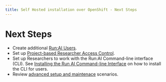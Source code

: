 ```yaml
---
title: Self Hosted installation over OpenShift - Next Steps
---
```

# Next Steps

 
* Create additional [Run:AI Users](../../../admin-ui-setup/admin-ui-users.md).
* Set up [Project-based Researcher Access Control](../../config/researcher-authentication.md).
* Set up Researchers to work with the Run:AI Command-line interface (CLI). See [Installing the Run AI Command-line Interface](../../../researcher-setup/cli-install.md) on how to install the CLI for users.
* Review [advanced setup and maintenace](../../config/overview.md) scenarios.
